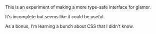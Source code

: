 This is an experiment of making a more type-safe interface for glamor.

It's incomplete but seems like it could be useful.

As a bonus, I'm learning a bunch about CSS that I didn't know.